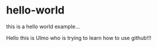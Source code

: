 # hello-world
this is a hello world example...


Hello this is Ulmo who is trying to learn how to use github!!!
